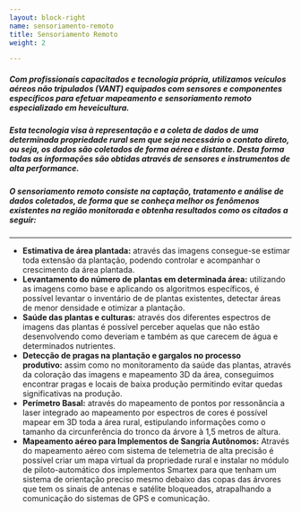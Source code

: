 ```yaml
---
layout: block-right
name: sensoriamento-remoto
title: Sensoriamento Remoto
weight: 2

---
```

##### Com profissionais capacitados e tecnologia própria, utilizamos veículos aéreos não tripulados (VANT) equipados com sensores e componentes específicos para efetuar mapeamento e sensoriamento remoto especializado em heveicultura.

##### Esta tecnologia visa à representação e a coleta de dados de uma determinada propriedade rural sem que seja necessário o contato direto, ou seja, os dados são coletados de forma aérea e distante. Desta forma todas as informações são obtidas através de sensores e instrumentos de alta performance.

##### O sensoriamento remoto consiste na captação, tratamento e análise de dados coletados, de forma que se conheça melhor os fenômenos existentes na região monitorada e obtenha resultados como os citados a seguir:

***

* **Estimativa de área plantada:** através das imagens consegue-se estimar toda extensão da plantação, podendo controlar e acompanhar o crescimento da área plantada.
* **Levantamento do número de plantas em determinada área:** utilizando as imagens como base e aplicando os algoritmos específicos, é possível levantar o inventário de de plantas existentes, detectar áreas de menor densidade e otimizar a plantação.
* **Saúde das plantas e culturas:** através dos diferentes espectros de imagens das plantas é possível perceber aquelas que não estão desenvolvendo como deveriam e também as que carecem de água e determinados nutrientes.
* **Detecção de pragas na plantação e gargalos no processo produtivo:** assim como no monitoramento da saúde das plantas, através da coloração das imagens e mapeamento 3D da área, conseguimos encontrar pragas e locais de baixa produção permitindo evitar quedas significativas na produção.
* **Perímetro Basal:** através do mapeamento de pontos por ressonância a laser integrado ao mapeamento por espectros de cores é possível mapear em 3D toda a área rural, estipulando informações como o tamanho da circunferência do tronco da árvore à 1,5 metros de altura.
* **Mapeamento aéreo para Implementos de Sangria Autônomos:** Através do mapeamento aéreo com sistema de telemetria de alta precisão é possível criar um mapa virtual da propriedade rural e instalar no módulo de piloto-automático dos implementos Smartex para que tenham um sistema de orientação preciso mesmo debaixo das copas das árvores que tem os sinais de antenas e satélite bloqueados, atrapalhando a comunicação do sistemas de GPS e comunicação.
